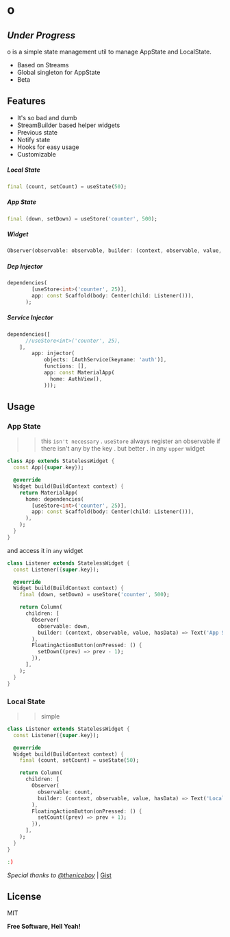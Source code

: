# o

## _Under Progress_

o is a simple state management util to manage AppState and LocalState.

- Based on Streams
- Global singleton for AppState
- Beta

## Features

- It's so bad and dumb
- StreamBuilder based helper widgets
- Previous state
- Notify state
- Hooks for easy usage
- Customizable

##### Local State

```dart
final (count, setCount) = useState(50);
```

##### App State

```dart
final (down, setDown) = useStore('counter', 500);
```

##### Widget

```dart
Observer(observable: observable, builder: (context, observable, value, hasData) => ...)
```

##### Dep Injector

```dart
dependencies(
        [useStore<int>('counter', 25)],
        app: const Scaffold(body: Center(child: Listener())),
      );
```

##### Service Injector

```dart
dependencies([
      //useStore<int>('counter', 25),
    ],
        app: injector(
            objects: [AuthService(keyname: 'auth')],
            functions: [],
            app: const MaterialApp(
              home: AuthView(),
            )));
```

## Usage

### App State

> > this `isn't necessary` .
> > `useStore` always register an observable if there isn't any by the key .
> > but better .
> > in any `upper` widget

```dart
class App extends StatelessWidget {
  const App({super.key});

  @override
  Widget build(BuildContext context) {
    return MaterialApp(
      home: dependencies(
        [useStore<int>('counter', 25)],
        app: const Scaffold(body: Center(child: Listener())),
      ),
    );
  }
}
```

and access it in `any` widget

```dart
class Listener extends StatelessWidget {
  const Listener({super.key});

  @override
  Widget build(BuildContext context) {
    final (down, setDown) = useStore('counter', 500);

    return Column(
      children: [
        Observer(
          observable: down,
          builder: (context, observable, value, hasData) => Text('App State : ${value.toString()}'),
        ),
        FloatingActionButton(onPressed: () {
          setDown((prev) => prev - 1);
        }),
      ],
    );
  }
}
```

### Local State

> > simple

```dart
class Listener extends StatelessWidget {
  const Listener({super.key});

  @override
  Widget build(BuildContext context) {
    final (count, setCount) = useState(50);

    return Column(
      children: [
        Observer(
          observable: count,
          builder: (context, observable, value, hasData) => Text('Local State : ${value.toString()}'),
        ),
        FloatingActionButton(onPressed: () {
          setCount((prev) => prev + 1);
        }),
      ],
    );
  }
}
```

```sh
:)
```

_Special thanks to [@theniceboy](https://github.com/theniceboy)_ | [Gist](https://gist.github.com/theniceboy/fa1546517f1b18faf3186a31c8f452c6)

## License

MIT

**Free Software, Hell Yeah!**
